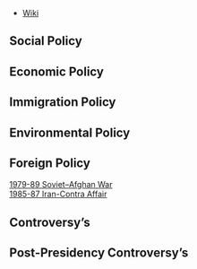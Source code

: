 - [Wiki](https://en.wikipedia.org/wiki/Ronald_Reagan)
## Social Policy

## Economic Policy

## Immigration Policy

## Environmental Policy

## Foreign Policy
[1979-89 Soviet–Afghan War](../../Afghanistan/1978-92%20Democratic%20Republic%20of%20Afghanistan/1979-89%20Soviet–Afghan%20War)  
[1985-87 Iran-Contra Affair](1985-87%20Iran-Contra%20Affair)
## Controversy’s

## Post-Presidency Controversy’s
